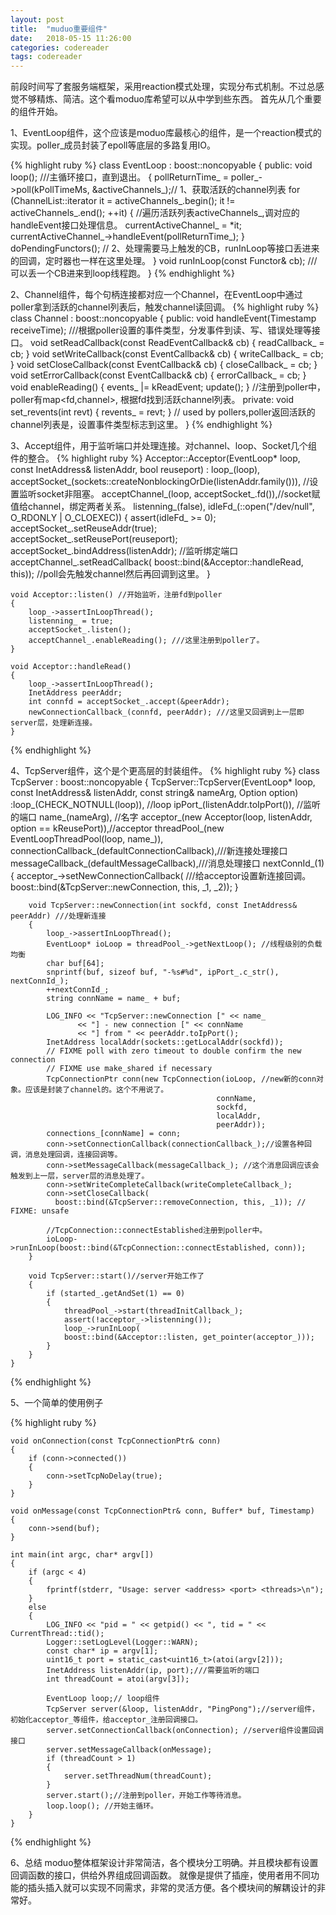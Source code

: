 ```yaml
---
layout: post
title:  "muduo重要组件"
date:   2018-05-15 11:26:00
categories: codereader
tags: codereader
---
```




前段时间写了套服务端框架，采用reaction模式处理，实现分布式机制。不过总感觉不够精炼、简洁。这个看moduo库希望可以从中学到些东西。
首先从几个重要的组件开始。

1、EventLoop组件，这个应该是moduo库最核心的组件，是一个reaction模式的实现。poller_成员封装了epoll等底层的多路复用IO。

{% highlight ruby %}
	class EventLoop : boost::noncopyable
	{
		public:
		void loop(); ///主循环接口，直到退出。 
		{
			pollReturnTime_ = poller_->poll(kPollTimeMs, &activeChannels_);// 1、获取活跃的channel列表
			for (ChannelList::iterator it = activeChannels_.begin(); it != activeChannels_.end(); ++it)
			{   //遍历活跃列表activeChannels_,调对应的handleEvent接口处理信息。
				currentActiveChannel_ = *it;
				currentActiveChannel_->handleEvent(pollReturnTime_);
			}
			doPendingFunctors(); // 2、处理需要马上触发的CB，runInLoop等接口丢进来的回调，定时器也一样在这里处理。
		}
		void runInLoop(const Functor& cb); ///可以丢一个CB进来到loop线程跑。
	}
{% endhighlight %}

2、Channel组件，每个句柄连接都对应一个Channel，在EventLoop中通过poller拿到活跃的channel列表后，触发channel读回调。
{% highlight ruby %}
	class Channel : boost::noncopyable
	{
		public:
		void handleEvent(Timestamp receiveTime); ///根据poller设置的事件类型，分发事件到读、写、错误处理等接口。
		void setReadCallback(const ReadEventCallback& cb)
		{ readCallback_ = cb; }
		void setWriteCallback(const EventCallback& cb)
		{ writeCallback_ = cb; }
		void setCloseCallback(const EventCallback& cb)
		{ closeCallback_ = cb; }
		void setErrorCallback(const EventCallback& cb)
		{ errorCallback_ = cb; }
		void enableReading() { events_ |= kReadEvent; update(); } //注册到poller中，poller有map<fd,channel>, 根据fd找到活跃channel列表。
		private:
		void set_revents(int revt) { revents_ = revt; } // used by pollers,poller返回活跃的channel列表是，设置事件类型标志到这里。
	}
{% endhighlight %}

3、Accept组件，用于监听端口并处理连接。对channel、loop、Socket几个组件的整合。
{% highlight ruby %}
	Acceptor::Acceptor(EventLoop* loop, const InetAddress& listenAddr, bool reuseport)
	  : loop_(loop),
	    acceptSocket_(sockets::createNonblockingOrDie(listenAddr.family())), //设置监听socket非阻塞。
	    acceptChannel_(loop, acceptSocket_.fd()),//socket赋值给channel，绑定两者关系。
	    listenning_(false),
	    idleFd_(::open("/dev/null", O_RDONLY | O_CLOEXEC))
	{
	  assert(idleFd_ >= 0);
	  acceptSocket_.setReuseAddr(true);
	  acceptSocket_.setReusePort(reuseport);
	  acceptSocket_.bindAddress(listenAddr); //监听绑定端口
	  acceptChannel_.setReadCallback(
	      boost::bind(&Acceptor::handleRead, this)); //poll会先触发channel然后再回调到这里。
	}


	void Acceptor::listen() //开始监听，注册fd到poller
	{
		loop_->assertInLoopThread();
		listenning_ = true;
		acceptSocket_.listen();
		acceptChannel_.enableReading(); ///这里注册到poller了。
	}

	void Acceptor::handleRead()
	{
		loop_->assertInLoopThread();
		InetAddress peerAddr;
		int connfd = acceptSocket_.accept(&peerAddr);
		newConnectionCallback_(connfd, peerAddr); ///这里又回调到上一层即server层，处理新连接。
	}
{% endhighlight %}


4、TcpServer组件，这个是个更高层的封装组件。
{% highlight ruby %}
	class TcpServer : boost::noncopyable
	{
		TcpServer::TcpServer(EventLoop* loop, const InetAddress& listenAddr, const string& nameArg, Option option)
		:loop_(CHECK_NOTNULL(loop)), //loop
		ipPort_(listenAddr.toIpPort()), //监听的端口
		name_(nameArg), //名字
		acceptor_(new Acceptor(loop, listenAddr, option == kReusePort)),//acceptor
		threadPool_(new EventLoopThreadPool(loop, name_)),
		connectionCallback_(defaultConnectionCallback),///新连接处理接口
		messageCallback_(defaultMessageCallback),///消息处理接口
		nextConnId_(1)
		{
			acceptor_->setNewConnectionCallback( ///给acceptor设置新连接回调。
			boost::bind(&TcpServer::newConnection, this, _1, _2));
		}



		void TcpServer::newConnection(int sockfd, const InetAddress& peerAddr) ///处理新连接
		{
			loop_->assertInLoopThread();
			EventLoop* ioLoop = threadPool_->getNextLoop(); //线程级别的负载均衡
			char buf[64];
			snprintf(buf, sizeof buf, "-%s#%d", ipPort_.c_str(), nextConnId_);
			++nextConnId_;
			string connName = name_ + buf;

			LOG_INFO << "TcpServer::newConnection [" << name_
			       << "] - new connection [" << connName
			       << "] from " << peerAddr.toIpPort();
			InetAddress localAddr(sockets::getLocalAddr(sockfd));
			// FIXME poll with zero timeout to double confirm the new connection
			// FIXME use make_shared if necessary
			TcpConnectionPtr conn(new TcpConnection(ioLoop, //new新的conn对象。应该是封装了channel的。这个不用说了。
			                                      connName,
			                                      sockfd,
			                                      localAddr,
			                                      peerAddr));
			connections_[connName] = conn;
			conn->setConnectionCallback(connectionCallback_);//设置各种回调，消息处理回调，连接回调等。
			conn->setMessageCallback(messageCallback_); //这个消息回调应该会触发到上一层，server层的消息处理了。
			conn->setWriteCompleteCallback(writeCompleteCallback_);
			conn->setCloseCallback(
			  boost::bind(&TcpServer::removeConnection, this, _1)); // FIXME: unsafe

			//TcpConnection::connectEstablished注册到poller中。
			ioLoop->runInLoop(boost::bind(&TcpConnection::connectEstablished, conn)); 
		}

		void TcpServer::start()//server开始工作了
		{
			if (started_.getAndSet(1) == 0)
			{
				threadPool_->start(threadInitCallback_);
				assert(!acceptor_->listenning());
				loop_->runInLoop(
				boost::bind(&Acceptor::listen, get_pointer(acceptor_)));
			}
		}
	}
{% endhighlight %}

5、一个简单的使用例子

{% highlight ruby %}

	void onConnection(const TcpConnectionPtr& conn)
	{
		if (conn->connected())
		{
			conn->setTcpNoDelay(true);
		}
	}

	void onMessage(const TcpConnectionPtr& conn, Buffer* buf, Timestamp)
	{
		conn->send(buf);
	}

	int main(int argc, char* argv[])
	{
		if (argc < 4)
		{
			fprintf(stderr, "Usage: server <address> <port> <threads>\n");
		}
		else
		{
			LOG_INFO << "pid = " << getpid() << ", tid = " << CurrentThread::tid();
			Logger::setLogLevel(Logger::WARN);
			const char* ip = argv[1];
			uint16_t port = static_cast<uint16_t>(atoi(argv[2]));
			InetAddress listenAddr(ip, port);///需要监听的端口
			int threadCount = atoi(argv[3]);

			EventLoop loop;// loop组件
			TcpServer server(&loop, listenAddr, "PingPong");//server组件，初始化acceptor_等组件，给acceptor_注册回调接口。
			server.setConnectionCallback(onConnection); //server组件设置回调接口
			server.setMessageCallback(onMessage);
			if (threadCount > 1)
			{
				server.setThreadNum(threadCount);
			}
			server.start();//注册到poller，开始工作等待消息。
			loop.loop(); //开始主循环。
		}
	}
{% endhighlight %}


6、总结
moduo整体框架设计非常简洁，各个模块分工明确。并且模块都有设置回调函数的接口，供给外界组成回调函数。
就像是提供了插座，使用者用不同功能的插头插入就可以实现不同需求，非常的灵活方便。各个模块间的解耦设计的非常好。